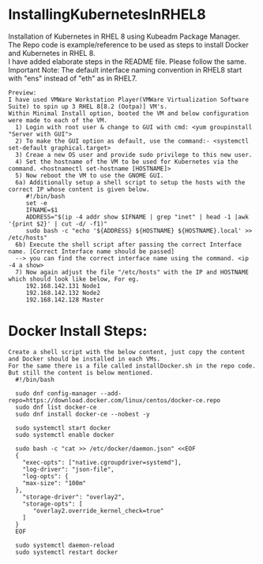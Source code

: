 # InstallingKubernetesInRHEL8
Installation of Kubernetes in RHEL 8 using Kubeadm Package Manager.  
The Repo code is example/reference to be used as steps to install Docker and Kubernetes in RHEL 8.  
I have added elaborate steps in the README file. Please follow the same.  
Important Note: The default interface naming convention in RHEL8 start with "ens" instead of "eth" as in RHEL7.

    Preview:
    I have used VMWare Workstation Player(VMWare Virtualization Software Suite) to spin up 3 RHEL 8[8.2 (Ootpa)] VM's.
    Within Minimal Install option, booted the VM and below configuration were made to each of the VM.
      1) Login with root user & change to GUI with cmd: <yum groupinstall "Server with GUI">
      2) To make the GUI option as default, use the command:- <systemctl set-default graphical.target>
      3) Creae a new OS user and provide sudo privilege to this new user.
      4) Set the hostname of the VM to be used for Kubernetes via the command. <hostnamectl set-hostname [HOSTNAME]>
      5) Now reboot the VM to use the GNOME GUI.
      6a) Additionally setup a shell script to setup the hosts with the correct IP whose content is given below.
         #!/bin/bash
         set -e
         IFNAME=$1
         ADDRESS="$(ip -4 addr show $IFNAME | grep "inet" | head -1 |awk '{print $2}' | cut -d/ -f1)"
         sudo bash -c "echo '${ADDRESS} ${HOSTNAME} ${HOSTNAME}.local' >> /etc/hosts"
      6b) Execute the shell script after passing the correct Interface name. [Correct Interface name should be passed]
      --> you can find the correct interface name using the command. <ip -4 a show>
      7) Now again adjust the file "/etc/hosts" with the IP and HOSTNAME which should look like below, For eg.
         192.168.142.131 Node1
         192.168.142.132 Node2
         192.168.142.128 Master
    

Docker Install Steps:
=================

    Create a shell script with the below content, just copy the content and Docker should be installed in each VMs.
    For the same there is a file called installDocker.sh in the repo code. But still the content is below mentioned.
      #!/bin/bash
      
      sudo dnf config-manager --add-repo=https://download.docker.com/linux/centos/docker-ce.repo
      sudo dnf list docker-ce
      sudo dnf install docker-ce --nobest -y
      
      sudo systemctl start docker
      sudo systemctl enable docker
      
      sudo bash -c "cat >> /etc/docker/daemon.json" <<EOF
      {
        "exec-opts": ["native.cgroupdriver=systemd"],
        "log-driver": "json-file",
        "log-opts": {
        "max-size": "100m"
      },
        "storage-driver": "overlay2",
        "storage-opts": [
           "overlay2.override_kernel_check=true"
        ]
      }
      EOF
      
      sudo systemctl daemon-reload
      sudo systemctl restart docker
    
